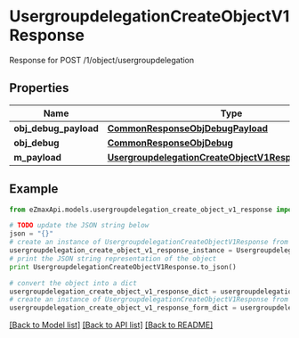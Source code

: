 # UsergroupdelegationCreateObjectV1Response

Response for POST /1/object/usergroupdelegation

## Properties

Name | Type | Description | Notes
------------ | ------------- | ------------- | -------------
**obj_debug_payload** | [**CommonResponseObjDebugPayload**](CommonResponseObjDebugPayload.md) |  | 
**obj_debug** | [**CommonResponseObjDebug**](CommonResponseObjDebug.md) |  | [optional] 
**m_payload** | [**UsergroupdelegationCreateObjectV1ResponseMPayload**](UsergroupdelegationCreateObjectV1ResponseMPayload.md) |  | 

## Example

```python
from eZmaxApi.models.usergroupdelegation_create_object_v1_response import UsergroupdelegationCreateObjectV1Response

# TODO update the JSON string below
json = "{}"
# create an instance of UsergroupdelegationCreateObjectV1Response from a JSON string
usergroupdelegation_create_object_v1_response_instance = UsergroupdelegationCreateObjectV1Response.from_json(json)
# print the JSON string representation of the object
print UsergroupdelegationCreateObjectV1Response.to_json()

# convert the object into a dict
usergroupdelegation_create_object_v1_response_dict = usergroupdelegation_create_object_v1_response_instance.to_dict()
# create an instance of UsergroupdelegationCreateObjectV1Response from a dict
usergroupdelegation_create_object_v1_response_form_dict = usergroupdelegation_create_object_v1_response.from_dict(usergroupdelegation_create_object_v1_response_dict)
```
[[Back to Model list]](../README.md#documentation-for-models) [[Back to API list]](../README.md#documentation-for-api-endpoints) [[Back to README]](../README.md)


